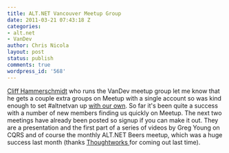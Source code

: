 ```yaml
---
title: ALT.NET Vancouver Meetup Group
date: 2011-03-21 07:43:18 Z
categories:
- alt.net
- VanDev
author: Chris Nicola
layout: post
status: publish
comments: true
wordpress_id: '568'
---
```


[Cliff Hammerschmidt][1] who runs the VanDev meetup group let me know that he
gets a couple extra groups on Meetup with a single account so was kind enough
to set #altnetvan up [with our own][2]. So far it's been quite a success with a
number of new members finding us quickly on Meetup. The next two meetings have
already been posted so signup if you can make it out. They are a presentation
and the first part of a series of videos by Greg Young on CQRS and of course
the monthly ALT.NET Beers meetup, which was a huge success last month (thanks
[Thoughtworks ][3]for coming out last time). 

   [1]: http://cliff.hammerschmidt.ca/
   [2]: http://meetup.com/altnetvan
   [3]: http://www.thoughtworks.com/

